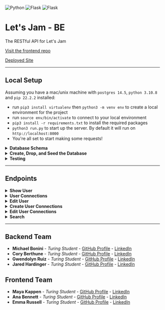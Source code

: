 ![Python](https://img.shields.io/badge/python-3670A0?style=for-the-badge&logo=python&logoColor=ffdd54) ![Flask](https://img.shields.io/badge/flask-%23000.svg?style=for-the-badge&logo=flask&logoColor=white) ![Flask](https://img.shields.io/badge/flask-%23000.svg?style=for-the-badge&logo=flask&logoColor=white)

# Let's Jam - BE
The RESTful API for Let's Jam 

[Visit the frontend repo](https://github.com/Let-s-Jam/letsjamFE)

[Deployed Site](https://letsjam.vercel.app/)

***

## Local Setup
Assuming you have a mac/unix machine with `postgres 14.5`, `python 3.10.8` and `pip 22.2.2` installed:
- run `pip3 install virtualenv` then `python3 -m venv env` to create a local environment for the project
- run `source env/bin/activate` to connect to your local environment
- `pip3 install -r requirements.txt` to install the required packages
- `python3 run.py` to start up the server. By default it will run on `http://localhost:8000`
- You're all set to start making some requests! 

<details>
  <summary><b> Database Schema </b></summary>
  <img width="667" alt="Database Schema" src="https://user-images.githubusercontent.com/16493270/197594695-d068d702-9a1b-472c-ab79-708b37f13686.png">
</details>

<details>
  <summary><b> Create, Drop, and Seed the Database </b></summary>

After Local Setup is complete:

- type `flask dbcreate` to create the database
- type `flask dbdrop` to drop the database
- type `flask dbseed` to seed the database
</details>

<details>
  <summary><b> Testing </b></summary>

After Local Setup is complete:

- type `pytest` to run tests
- type `coverage run -m pytest` to generate % coverage
- type `coverage report` to print the coverage report
</details>

***

## Endpoints

<details>
  <summary><b> Show User </b> </summary>
  
```shell
Get https://letusjam.herokuapp.com/api/v1/users/1/
```
---
```
{
    "data": {
        "type": "user",
        "id": "1",
        "attributes": {
            "name": "Cory",
            "display_email": "test@test.com",
            "about": "All about me",
            "zipcode": "00001",
            "picture_url": "picture.jpg",
            "instruments": [
                {
                    "id": "1",
                    "name": "piano"
                },
                {
                    "id": "2",
                    "name": "guitar"
                }
            ],
            "needs_instruments": [
                {
                    "id": "1",
                    "name": "piano"
                },
                {
                    "id": "2",
                    "name": "guitar"
                }
            ],
            "genres": [
                {
                    "id": "1",
                    "name": "rock"
                },
                {
                    "id": "2",
                    "name": "jazz"
                }
            ]
        }
    }
}
```
  
</details>

<details>
  <summary><b>User Connections</b></summary>
  
```shell
GET https://letusjam.herokuapp.com/api/v1/users/2/connections
```
```
{
    "data": {
        "type": "user",
        "id": "2",
        "attributes": {
            "connections_pending": [
                {
                    "id": "3",
                    "name": "333CoryUpdate",
                    "about": "333All about me babyyy",
                    "picture_url": "333asjdlaj.jpg",
                    "instruments": [
                        {
                            "name": "guitar",
                            "id": "2"
                        }
                    ],
                    "needs_instruments": [],
                    "genres": [
                        {
                            "name": "rock",
                            "id": "1"
                        }
                    ]
                }
            ],
            "requests_pending": [],
            "connections": [
                {
                    "id": "1",
                    "name": "333CoryUpdate",
                    "display_email": "333test@test.com",
                    "about": "333All about me babyyy",
                    "zipcode": "00001 edit",
                    "picture_url": "333asjdlaj.jpg",
                    "instruments": [
                        {
                            "name": "piano",
                            "id": "1"
                        },
                        {
                            "name": "guitar",
                            "id": "2"
                        }
                    ],
                    "needs_instruments": [
                        {
                            "name": "piano",
                            "id": "1"
                        },
                        {
                            "name": "guitar",
                            "id": "2"
                        }
                    ],
                    "genres": [
                        {
                            "name": "rock",
                            "id": "1"
                        },
                        {
                            "name": "jazz",
                            "id": "2"
                        }
                    ]
                }
            ]
        }
    }
}
```

</details>

<details>
  <summary><b>Edit User</b></summary>
  
```shell
PATCH https://letusjam.herokuapp.com/api/v1/users/1/
Content-Type: application/json
Accept: application/json
body:
{
    "name": "Cory",
    "display_email": "email2@email.com",
    "picture_url": "anotherurl.com",
    "about": "about cory",
    "zipcode": "12345"
}
```
```
User updated
```

</details>

<details>
  <summary><b>Create User Connections</b></summary>
  
```shell
POST https://letusjam.herokuapp.com/api/v1/users/<user id>/connections/<friend id>
```
```
connection added
```

</details>

<details>
  <summary><b>Edit User Connections</b></summary>
  
```shell
PATCH https://letusjam.herokuapp.com/api/v1/users/<user id>/connections/<friend id>
Content-Type: application/json
Accept: application/json
body:
{
    "status": ["APPROVED", "REJECTED"]
}
```
```
connection updated
```

</details>

<details>
  <summary><b> Search </b> </summary>
  
```shell
Get https://letusjam.herokuapp.com/api/v1/users/1/search?radius=50&instrument=theremin
Optional Query Params: radius, name, instrument, genre
```
---
```
{
    "data": [
        {
            "type": "user",
            "id": "9",
            "attributes": {
                "name": "Bory Cethune",
                "about": "!!!MOAR COWBELL!!!",
                "picture_url": "https://user-images.githubusercontent.com/98188684/197365266-ac37398a-f168-4768-8476-5e36b9a068aa.png",
                "instruments": [
                    {
                        "name": "Piano",
                        "id": "2"
                    },
                    {
                        "name": "Theremin",
                        "id": "9"
                    }
                ],
                "needs_instruments": [],
                "genres": [
                    {
                        "name": "Rock",
                        "id": "2"
                    }
                ],
                "distance": 0.0,
                "connection_status": "nun"
            }
        },
        {
            "type": "user",
            "id": "8",
            "attributes": {
                "name": "Hared Jardinger",
                "about": "Classically trained baroque pianist who is baroque. :') I need some gigs y'all. ",
                "picture_url": "https://user-images.githubusercontent.com/98188684/197365099-0e35cd61-7448-4e62-9005-087404014c99.png",
                "instruments": [
                    {
                        "name": "Guitar",
                        "id": "1"
                    },
                    {
                        "name": "Piano",
                        "id": "2"
                    },
                    {
                        "name": "Drums",
                        "id": "3"
                    },
                    {
                        "name": "Flute",
                        "id": "4"
                    },
                    {
                        "name": "Clarinet",
                        "id": "5"
                    },
                    {
                        "name": "Bass",
                        "id": "6"
                    },
                    {
                        "name": "Triangle",
                        "id": "7"
                    },
                    {
                        "name": "Cowbell",
                        "id": "8"
                    },
                    {
                        "name": "Theremin",
                        "id": "9"
                    },
                    {
                        "name": "Saxophone",
                        "id": "10"
                    }
                ],
                "needs_instruments": [],
                "genres": [
                    {
                        "name": "Rock",
                        "id": "2"
                    },
                    {
                        "name": "Jazz",
                        "id": "10"
                    }
                ],
                "distance": 13.54047013081921,
                "connection_status": "pending"
            }
        },
        {
            "type": "user",
            "id": "7",
            "attributes": {
                "name": "Bichael Monini",
                "about": "Music is my life </3",
                "picture_url": "https://user-images.githubusercontent.com/98188684/197365068-74fc732a-eb69-4a45-826c-6ff39a0af77d.png",
                "instruments": [
                    {
                        "name": "Theremin",
                        "id": "9"
                    }
                ],
                "needs_instruments": [],
                "genres": [
                    {
                        "name": "Pop",
                        "id": "1"
                    },
                    {
                        "name": "Rock",
                        "id": "2"
                    },
                    {
                        "name": "Blues",
                        "id": "3"
                    },
                    {
                        "name": "Electronic",
                        "id": "4"
                    },
                    {
                        "name": "Jam",
                        "id": "5"
                    },
                    {
                        "name": "Rap",
                        "id": "6"
                    },
                    {
                        "name": "Indie",
                        "id": "7"
                    },
                    {
                        "name": "Americana",
                        "id": "8"
                    },
                    {
                        "name": "Folk",
                        "id": "9"
                    },
                    {
                        "name": "Jazz",
                        "id": "10"
                    }
                ],
                "distance": 15.563325869097204,
                "connection_status": "nun"
            }
        },
        {
            "type": "user",
            "id": "1",
            "attributes": {
                "name": "Bna Aennett",
                "about": "I love Angular!",
                "picture_url": "https://user-images.githubusercontent.com/98188684/197364951-4468b500-d855-4436-adad-5f46ccf363f0.png",
                "instruments": [
                    {
                        "name": "Theremin",
                        "id": "9"
                    }
                ],
                "needs_instruments": [],
                "genres": [
                    {
                        "name": "Rock",
                        "id": "2"
                    }
                ],
                "distance": 22.93208462415554,
                "connection_status": "nun"
            }
        }
    ]
}
```
  </details>

***

## Backend Team
  - **Michael Bonini** - *Turing Student* - [GitHub Profile](https://github.com/mkbonini) - [LinkedIn](https://www.linkedin.com/in/michael-bonini-187157131/)
  - **Cory Berthune** - *Turing Student* - [GitHub Profile](https://github.com/CoryBethune) - [LinkedIn](https://www.linkedin.com/in/cory-b-711b79178/)
  - **Gwendolyn Ruiz** - *Turing Student* - [GitHub Profile](https://github.com/gwen-marina) - [LinkedIn](https://www.linkedin.com/in/gwendolyn-ruiz-329064238/)
  - **Jared Hardinger** - *Turing Student* - [GitHub Profile](https://github.com/jaredhardinger) - [LinkedIn](https://www.linkedin.com/in/hardinger/)

  ## Frontend Team
  - **Maya Kappen** - *Turing Student* - [GitHub Profile](https://github.com/mayakappen) - [LinkedIn](https://www.linkedin.com/in/maya-kappen-64b97123b/)
  - **Ana Bennett** - *Turing Student* - [GitHub Profile](https://github.com/AnaBennett11) - [LinkedIn](https://www.linkedin.com/in/ana-bennett/)
  - **Emma Russell** - *Turing Student* - [GitHub Profile](https://github.com/nairnairnair) - [LinkedIn](https://www.linkedin.com/in/emma-mm-russell/)
